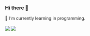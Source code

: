 ### Hi there 👋
🌱 I’m currently learning in programming.
<br>
<br>
<img align="left" src="https://github-readme-stats.vercel.app/api?username=panitnt&show_icons=true&theme=dracula">
<img align="left" src="https://github-readme-stats.vercel.app/api/top-langs/?username=panitnt&layout=compact">
<!--
**panitnt/panitnt** is a ✨ _special_ ✨ repository because its `README.md` (this file) appears on your GitHub profile.

Here are some ideas to get you started:

- 🔭 I’m currently working on ...
- 🌱 I’m currently learning ...
- 👯 I’m looking to collaborate on ...
- 🤔 I’m looking for help with ...
- 💬 Ask me about ...
- 📫 How to reach me: ...
- 😄 Pronouns: ...
- ⚡ Fun fact: ...
-->
